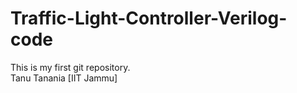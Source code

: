 # Traffic-Light-Controller-Verilog-code
This is my first git repository.
<br>
Tanu Tanania [IIT Jammu]

